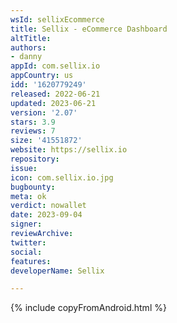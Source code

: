 ```yaml
---
wsId: sellixEcommerce
title: Sellix - eCommerce Dashboard
altTitle: 
authors:
- danny
appId: com.sellix.io
appCountry: us
idd: '1620779249'
released: 2022-06-21
updated: 2023-06-21
version: '2.07'
stars: 3.9
reviews: 7
size: '41551872'
website: https://sellix.io
repository: 
issue: 
icon: com.sellix.io.jpg
bugbounty: 
meta: ok
verdict: nowallet
date: 2023-09-04
signer: 
reviewArchive: 
twitter: 
social: 
features: 
developerName: Sellix

---
```


{% include copyFromAndroid.html %}